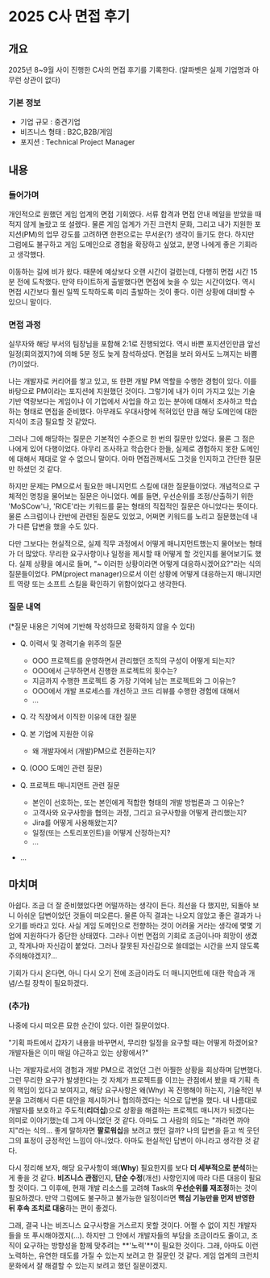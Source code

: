 # 2025 C사 면접 후기



## 개요

2025년 8~9월 사이 진행한 C사의 면접 후기를 기록한다. (알파벳은 실제 기업명과 아무런 상관이 없다)

### 기본 정보

- 기업 규모 : 중견기업
- 비즈니스 형태 : B2C,B2B/게임
- 포지션 : Technical Project Manager



## 내용

### 들어가며

개인적으로 원했던 게임 업계의 면접 기회였다. 서류 합격과 면접 안내 메일을 받았을 때 적지 않게 놀랐고 또 설렜다. 물론 게임 업계가 가진 크런치 문화, 그리고 내가 지원한 포지션(PM)의 업무 강도를 고려하면 한편으로는 무서운(?) 생각이 들기도 한다. 하지만 그럼에도 불구하고 게임 도메인으로 경험을 확장하고 싶었고, 분명 나에게 좋은 기회라고 생각했다.

이동하는 길에 비가 왔다. 때문에 예상보다 오랜 시간이 걸렸는데, 다행히 면접 시간 15분 전에 도착했다. 만약 타이트하게 출발했다면 면접에 늦을 수 있는 시간이었다. 역시 면접 시간보다 훨씬 일찍 도착하도록 미리 출발하는 것이 좋다. 이런 상황에 대비할 수 있으니 말이다.

### 면접 과정

실무자와 해당 부서의 팀장님을 포함해 2:1로 진행되었다. 역시 바쁜 포지션인만큼 앞선 일정(회의겠지?)에 의해 5분 정도 늦게 참석하셨다. 면접을 보러 와서도 느껴지는 바쁨(?)이었다. 

나는 개발자로 커리어를 쌓고 있고, 또 한편 개발 PM 역할을 수행한 경험이 있다. 이를 바탕으로 PM이라는 포지션에 지원했던 것이다. 그렇기에 내가 이미 가지고 있는 기술 기반 역량보다는 게임이나 이 기업에서 사업을 하고 있는 분야에 대해서 조사하고 학습하는 형태로 면접을 준비했다. 아무래도 우대사항에 적혀있던 만큼 해당 도메인에 대한 지식이 조금 필요할 것 같았다.

그러나 그에 해당하는 질문은 기본적인 수준으로 한 번의 질문만 있었다. 물론 그 점은 나에게 있어 다행이었다. 아무리 조사하고 학습한다 한들, 실제로 경험하지 못한 도메인에 대해서 제대로 알 수 없으니 말이다. 아마 면접관께서도 그것을 인지하고 간단한 질문만 하셨던 것 같다.

하지만 문제는 PM으로서 필요한 매니지먼트 스킬에 대한 질문들이었다. 개념적으로 구체적인 명칭을 물어보는 질문은 아니었다. 예를 들면, 우선순위를 조정/산출하기 위한 'MoSCow'나, 'RICE'라는 키워드를 묻는 형태의 직접적인 질문은 아니었다는 뜻이다. 물론 스크럼이나 칸반에 관련된 질문도 있었고, 어쩌면 키워드를 노리고 질문했는데 내가 다른 답변을 했을 수도 있다. 

다만 그보다는 현실적으로, 실제 직무 과정에서 어떻게 매니지먼트했는지 물어보는 형태가 더 많았다. 무리한 요구사항이나 일정을 제시할 때 어떻게 할 것인지를 물어보기도 했다. 실제 상황을 예시로 들며, "~ 이러한 상황이라면 어떻게 대응하시겠어요?"라는 식의 질문들이었다. PM(project manager)으로서 이런 상황에 어떻게 대응하는지 매니지먼트 역량 또는 소프트 스킬을 확인하기 위함이었다고 생각한다.

### 질문 내역

(*질문 내용은 기억에 기반해 작성하므로 정확하지 않을 수 있다)

- Q. 이력서 및 경력기술 위주의 질문
  - OOO 프로젝트를 운영하면서 관리했던 조직의 구성이 어떻게 되는지?
  - OOO에서 근무하면서 진행한 프로젝트의 횟수는?
  - 지금까지 수행한 프로젝트 중 가장 기억에 남는 프로젝트와 그 이유는?
  - OOO에서 개발 프로세스를 개선하고 코드 리뷰를 수행한 경험에 대해서
  - ...
- Q. 각 직장에서 이직한 이유에 대한 질문
- Q. 본 기업에 지원한 이유
  - 왜 개발자에서 (개발)PM으로 전환하는지?

- Q. (OOO 도메인 관련 질문)
- Q. 프로젝트 매니지먼트 관련 질문
  - 본인이 선호하는, 또는 본인에게 적합한 형태의 개발 방법론과 그 이유는?
  - 고객사와 요구사항을 협의는 과정, 그리고 요구사항을 어떻게 관리했는지?
  - Jira를 어떻게 사용해왔는지?
  - 일정(또는 스토리포인트)을 어떻게 산정하는지?
  - ...

- ...



## 마치며

아쉽다. 조금 더 잘 준비했었다면 어떨까하는 생각이 든다. 최선을 다 했지만, 되돌아 보니 아쉬운 답변이었던 것들이 떠오른다. 물론 아직 결과는 나오지 않았고 좋은 결과가 나오기를 바라고 있다. 사실 게임 도메인으로 전향하는 것이 어려울 거라는 생각에 몇몇 기업에 지원하다가 중단한 상태였다. 그러나 이번 면접의 기회로 조금이나마 희망이 생겼고, 작게나마 자신감이 붙었다. 그러나 잘못된 자신감으로 쓸데없는 시간을 쓰지 않도록 주의해야겠지?...

기회가 다시 온다면, 아니 다시 오기 전에 조금이라도 더 매니지먼트에 대한 학습과 개념/스킬 장착이 필요하겠다. 



### (추가)

나중에 다시 떠오른 묘한 순간이 있다. 이런 질문이었다.

"기획 파트에서 갑자기 내용을 바꾸면서, 무리한 일정을 요구할 때는 어떻게 하겠어요? 개발자들은 이미 매일 야근하고 있는 상황에서?"

나는 개발자로서의 경험과 개발 PM으로 겪었던 그런 아찔한 상황을 회상하며 답변했다. 그런 무리한 요구가 발생한다는 것 자체가 프로젝트를 이끄는 관점에서 봤을 때 기획 측의 책임이 있다고 보여지고, 해당 요구사항은 왜(Why) 꼭 진행해야 하는지, 기술적인 부분을 고려해서 다른 대안을 제시하거나 협의하겠다는 식으로 답변을 했다. 내 나름대로 개발자를 보호하고 주도적(**리더십**)으로 상황을 해결하는 프로젝트 매니저가 되겠다는 의미로 이야기했는데 그게 아니었던 것 같다. 아마도 그 사람의 의도는 "까라면 까야지"라는 식의... 좋게 말하자면 **팔로워십**을 보려고 했던 걸까? 나의 답변을 듣고 씩 웃던 그의 표정이 긍정적인 느낌이 아니었다. 아마도 현실적인 답변이 아니라고 생각한 것 같다.

다시 정리해 보자, 해당 요구사항이 왜(**Why**) 필요한지를 보다 **더 세부적으로 분석**하는 게 좋을 것 같다. **비즈니스 관점**인지, **단순 수정**(개선) 사항인지에 따라 다른 대응이 필요할 것이다. 그 이후에, 현재 개발 리소스를 고려해 Task의 **우선순위를 재조정**하는 것이 필요하겠다. 만약 그럼에도 불구하고 불가능한 일정이라면 **핵심 기능만을 먼저 반영한 뒤 후속 조치로 대응**하는 편이 좋겠다. 

그래, 결국 나는 비즈니스 요구사항을 거스르지 못할 것이다. 어쩔 수 없이 지친 개발자들을 또 푸시해야겠지(...). 하지만 그 안에서 개발자들의 부담을 조금이라도 줄이고, 조직이 요구하는 방향성을 함께 맞추려는 **'노력'**이 필요한 것이다. 그래, 아마도 이런 노력하는, 유연한 태도를 가질 수 있는지 보려고 한 질문인 것 같다. 게임 업계의 크런치 문화에서 잘 해결할 수 있는지 보려고 했던 질문이겠지. 
